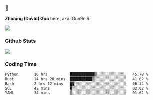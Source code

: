 ### 👋 

**Zhidong (David) Guo** here, aka. Gun9niR.

![](https://komarev.com/ghpvc/?username=Gun9niR&label=Total+Views)

### Github Stats

<img src="https://github-readme-stats.vercel.app/api?username=Gun9niR&count_private=true&show_icons=true&theme=vue-dark&hide_title=true">

### Coding Time

<!--START_SECTION:waka-->

```txt
Python       16 hrs          ███████████▒░░░░░░░░░░░░░   45.78 %
Rust         14 hrs 20 mins  ██████████▒░░░░░░░░░░░░░░   41.02 %
Bash         2 hrs 12 mins   █▓░░░░░░░░░░░░░░░░░░░░░░░   06.34 %
SQL          42 mins         ▓░░░░░░░░░░░░░░░░░░░░░░░░   02.02 %
YAML         34 mins         ▒░░░░░░░░░░░░░░░░░░░░░░░░   01.62 %
```

<!--END_SECTION:waka-->
